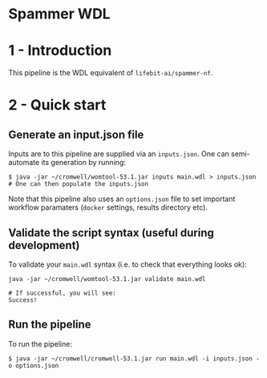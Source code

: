 # Spammer WDL

# 1 - Introduction

This pipeline is the WDL equivalent of `lifebit-ai/spammer-nf`.

# 2 - Quick start

## Generate an input.json file

Inputs are to this pipeline are supplied via an `inputs.json`. One can semi-automate its generation by running:
```
$ java -jar ~/cromwell/womtool-53.1.jar inputs main.wdl > inputs.json
# One can then populate the inputs.json
```

Note that this pipeline also uses an `options.json` file to set important workflow paramaters (`docker` settings, results directory etc).

## Validate the script syntax (useful during development)

To validate your `main.wdl` syntax (i.e. to check that everything looks ok):
```
java -jar ~/cromwell/womtool-53.1.jar validate main.wdl

# If successful, you will see:
Success!
```

## Run the pipeline

To run the pipeline:
```
$ java -jar ~/cromwell/cromwell-53.1.jar run main.wdl -i inputs.json -o options.json
```


